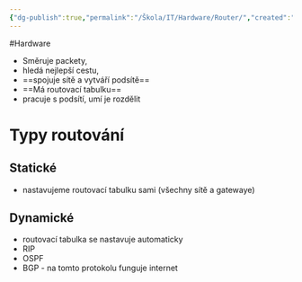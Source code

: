 ```yaml
---
{"dg-publish":true,"permalink":"/Škola/IT/Hardware/Router/","created":"2023-12-14T19:24:23.717+01:00","updated":"2024-03-13T18:18:36.544+01:00"}
---
```


#Hardware
- Směruje packety, 
- hledá nejlepší cestu, 
- ==spojuje sítě a vytváří podsítě==
- ==Má routovací tabulku==
- pracuje s podsítí, umí je rozdělit

# Typy routování
## Statické
- nastavujeme routovací tabulku sami (všechny sítě a gatewaye)
## Dynamické 
- routovací tabulka se nastavuje automaticky
- RIP
- OSPF
- BGP - na tomto protokolu funguje internet